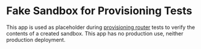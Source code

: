 # Fake Sandbox for Provisioning Tests

This app is used as placeholder during [provisioning router](tests) tests to verify the contents of a created
sandbox. This app has no production use, neither production deployment.
